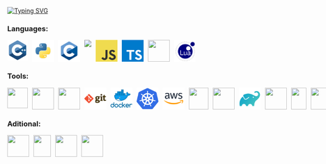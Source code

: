
<a href="https://git.io/typing-svg"><img src="https://readme-typing-svg.demolab.com?font=Open+Sans&weight=600&size=25&letterSpacing=0.025em&duration=3500&pause=1500&color=F7F7F7&width=476&height=40&lines=Hi+There!+%F0%9F%A4%9A;I'm+Santiago+Gavil%C3%A1n+%F0%9F%A7%91%E2%80%8D%F0%9F%92%BB;Computer+Engineering+Student+%F0%9F%A7%91%E2%80%8D%F0%9F%92%BB" alt="Typing SVG" /></a>

### Languages:

<div style="display: flex; gap: 10px;">
    <img height="47" width="47" src="https://raw.githubusercontent.com/github/explore/180320cffc25f4ed1bbdfd33d4db3a66eeeeb358/topics/cpp/cpp.png?" />
    <img height="50" width="50" src="https://raw.githubusercontent.com/github/explore/80688e429a7d4ef2fca1e82350fe8e3517d3494d/topics/python/python.png?size=48" />
    <img height="50" width="50" src="https://raw.githubusercontent.com/github/explore/f3e22f0dca2be955676bc70d6214b95b13354ee8/topics/c/c.png?" />
    <img height="50" src="https://img.icons8.com/color/512/bash.png" />
    <img height="50" width="50" src="https://raw.githubusercontent.com/github/explore/80688e429a7d4ef2fca1e82350fe8e3517d3494d/topics/javascript/javascript.png?size=48" />
    <img height="50" width="50" src="https://raw.githubusercontent.com/github/explore/80688e429a7d4ef2fca1e82350fe8e3517d3494d/topics/typescript/typescript.png?size=48" />
    <img height="50" width="50" src="https://images.icon-icons.com/2699/PNG/512/java_logo_icon_169577.png" />
    <img height="50" width="50" src="https://raw.githubusercontent.com/github/explore/80688e429a7d4ef2fca1e82350fe8e3517d3494d/topics/lua/lua.png?size=48" />
</div>

### Tools:

<div style="display: flex; gap: 10px;">
    <img height="47" width="47" src="https://upload.wikimedia.org/wikipedia/commons/thumb/9/9f/Vimlogo.svg/1200px-Vimlogo.svg.png" />
    <img height="50" width="50" src="https://dl.flathub.org/media/io/neovim/nvim/a75e0df370c1433ff80fe2558e467ac8/icons/128x128@2/io.neovim.nvim.png" />
    <img height="50" width="50" src="https://www.incredibuild.com/wp-content/uploads/2021/03/CMake01.png" />
    <img height="50" width="50" src="https://raw.githubusercontent.com/github/explore/9d47da057258d668c7dba9e9bb9cfcd45e2226e9/topics/git/git.png?size=48" />
    <img height="50" width="50" src="https://raw.githubusercontent.com/github/explore/80688e429a7d4ef2fca1e82350fe8e3517d3494d/topics/docker/docker.png?size=48" />
    <img height="50" width="50" src="https://raw.githubusercontent.com/github/explore/01ea2a586e5da744792d0ccfce2f68b861f29301/topics/kubernetes/kubernetes.png?size=48" />
    <img height="50" width="50" src="https://raw.githubusercontent.com/github/explore/fbceb94436312b6dacde68d122a5b9c7d11f9524/topics/aws/aws.png?size=48" />
    <img height="50" width="45" src="https://ahmadalli.gallerycdn.vsassets.io/extensions/ahmadalli/vscode-nginx-conf/0.3.5/1711059993560/Microsoft.VisualStudio.Services.Icons.Default" />
    <img height="50" width="50" src="https://managedserver.it/wp-content/uploads/elementor/thumbs/Apache_Webserver-Feather_Logo.svg-pi5gcl35ikckcnlnlkrhbm6dtx5vv7uzru711ooikg.png" />
    <img height="50" width="50" src="https://raw.githubusercontent.com/github/explore/59009b1589a883459c0ae19044e3e7e3ec0c4e0a/topics/gradle/gradle.png?size=48" />
    <img height="50" width="50" src="https://upload.wikimedia.org/wikipedia/commons/thumb/7/79/Spring_Boot.svg/1200px-Spring_Boot.svg.png" />
    <img height="50" width="35" src="https://upload.wikimedia.org/wikipedia/commons/thumb/e/e9/Jenkins_logo.svg/1200px-Jenkins_logo.svg.png" />
    <img height="50" width="50" src="https://www.myqnap.org/wp-content/uploads/nodejs-logo.gif" />
    <img height="50" width="50" src="https://raw.githubusercontent.com/github/explore/c700f6f5bb68a850405eef411cf878162ff34b59/topics/angular/angular.png?size=48" />
    <img height="50" width="50" src="https://cdn-icons-png.flaticon.com/512/528/528260.png" />
    <img height="50" width="50" src="https://raw.githubusercontent.com/github/explore/80688e429a7d4ef2fca1e82350fe8e3517d3494d/topics/firebase/firebase.png?size=48" />
</div>

### Aditional:

<div style="display: flex; gap: 10px;">
    <img height="50" width="50" src="https://static-00.iconduck.com/assets.00/cisco-icon-1024x1024-s2zuc5b8.png" />
    <img height="50" width="40" src="https://upload.wikimedia.org/wikipedia/commons/thumb/6/66/Openlogo-debianV2.svg/512px-Openlogo-debianV2.svg.png" />
    <img height="50" width="50" src="https://brandlogos.net/wp-content/uploads/2020/09/raspberry-pi-logo.png" />
    <img height="50" width="50" src="https://upload.wikimedia.org/wikipedia/commons/thumb/4/41/Fedora_icon_%282021%29.svg/2089px-Fedora_icon_%282021%29.svg.png" />
</div>
